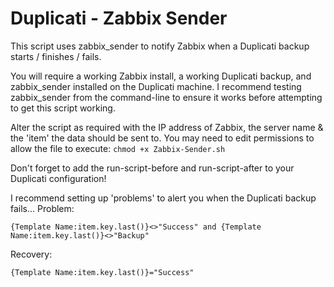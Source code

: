 # Duplicati - Zabbix Sender

This script uses zabbix_sender to notify Zabbix when a Duplicati backup starts / finishes / fails. 

You will require a working Zabbix install, a working Duplicati backup, and zabbix_sender installed on the Duplicati machine. 
I recommend testing zabbix_sender from the command-line to ensure it works before attempting to get this script working. 

Alter the script as required with the IP address of Zabbix, the server name & the 'item' the data should be sent to. You may need to edit permissions to allow the file to execute: 
``` chmod +x Zabbix-Sender.sh ```

Don't forget to add the run-script-before and run-script-after to your Duplicati configuration! 

I recommend setting up 'problems' to alert you when the Duplicati backup fails...
Problem: 
```
{Template Name:item.key.last()}<>"Success" and {Template Name:item.key.last()}<>"Backup" 
```
Recovery:
```
{Template Name:item.key.last()}="Success"
```


